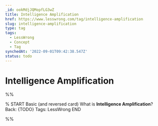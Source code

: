 ```yaml
---
_id: ookMdjJQMopfLG3wZ
title: Intelligence Amplification
href: https://www.lesswrong.com/tag/intelligence-amplification
slug: intelligence-amplification
type: tag
tags:
  - LessWrong
  - Concept
  - Tag
synchedAt: '2022-09-01T09:42:38.547Z'
status: todo
---
```


# Intelligence Amplification


%%

% START
Basic (and reversed card)
What is **Intelligence Amplification**?
Back: {TODO}
Tags: LessWrong
END

%%
	

